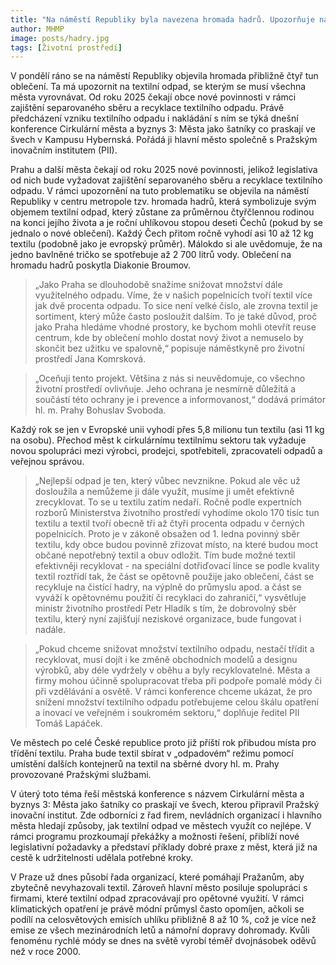 ```yaml
---
title: "Na náměstí Republiky byla navezena hromada hadrů. Upozorňuje na problematiku textilního odpadu ve městech"
author: MHMP
image: posts/hadry.jpg
tags: [Životní prostředí]
---
```


V pondělí ráno se na náměstí Republiky objevila hromada přibližně čtyř tun oblečení. Ta má upozornit na textilní odpad, se kterým se musí všechna města vyrovnávat. Od roku 2025 čekají obce nové povinnosti v rámci zajištění separovaného sběru a recyklace textilního odpadu. Právě předcházení vzniku textilního odpadu i nakládání s ním se týká dnešní konference Cirkulární města a byznys 3: Města jako šatníky co praskají ve švech v Kampusu Hybernská. Pořádá ji hlavní město společně s Pražským inovačním institutem (PII).

Prahu a další města čekají od roku 2025 nové povinnosti, jelikož legislativa od nich bude vyžadovat zajištění separovaného sběru a recyklace textilního odpadu. V rámci upozornění na tuto problematiku se objevila na náměstí Republiky v centru metropole tzv. hromada hadrů, která symbolizuje svým objemem textilní odpad, který zůstane za průměrnou čtyřčlennou rodinou na konci jejího života a je roční uhlíkovou stopou deseti Čechů (pokud by se jednalo o nové oblečení). Každý Čech přitom ročně vyhodí asi 10 až 12 kg textilu (podobně jako je evropský průměr). Málokdo si ale uvědomuje, že na jedno bavlněné tričko se spotřebuje až 2 700 litrů vody. Oblečení na hromadu hadrů poskytla Diakonie Broumov.

> „Jako Praha se dlouhodobě snažíme snižovat množství dále využitelného odpadu. Víme, že v našich popelnicích tvoří textil více jak dvě procenta odpadu. To sice není velké číslo, ale zrovna textil je sortiment, který může často posloužit dalším. To je také důvod, proč jako Praha hledáme vhodné prostory, ke bychom mohli otevřít reuse centrum, kde by oblečení mohlo dostat nový život a nemuselo by skončit bez užitku ve spalovně,“ popisuje náměstkyně pro životní prostředí Jana Komrsková. 

> „Oceňuji tento projekt. Většina z nás si neuvědomuje, co všechno životní prostředí ovlivňuje. Jeho ochrana je nesmírně důležitá a součástí této ochrany je i prevence a informovanost,“ dodává primátor hl. m. Prahy Bohuslav Svoboda.   

Každý rok se jen v Evropské unii vyhodí přes 5,8 milionu tun textilu (asi 11 kg na osobu). Přechod měst k cirkulárnímu textilnímu sektoru tak vyžaduje novou spolupráci mezi výrobci, prodejci, spotřebiteli, zpracovateli odpadů a veřejnou správou. 

> „Nejlepší odpad je ten, který vůbec nevznikne. Pokud ale věc už dosloužila a nemůžeme ji dále využít, musíme ji umět efektivně zrecyklovat. To se u textilu zatím nedaří. Ročně podle expertních rozborů Ministerstva životního prostředí vyhodíme okolo 170 tisíc tun textilu a textil tvoří obecně tři až čtyři procenta odpadu v černých popelnicích. Proto je v zákoně obsažen od 1. ledna povinný sběr textilu, kdy obce budou povinně zřizovat místo, na které budou moct občané nepotřebný textil a obuv odložit. Tím bude možné textil efektivněji recyklovat - na speciální dotřiďovací lince se podle kvality textil roztřídí tak, že část se opětovně použije jako oblečení, část se recykluje na čistící hadry, na výplně do průmyslu apod. a část se vyváží k opětovnému použití či recyklaci do zahraničí,“ vysvětluje ministr životního prostředí Petr Hladík s tím, že dobrovolný sběr textilu, který nyní zajišťují neziskové organizace, bude fungovat i nadále.

> „Pokud chceme snižovat množství textilního odpadu, nestačí třídit a recyklovat, musí dojít i ke změně obchodních modelů a designu výrobků, aby déle vydržely v oběhu a byly recyklovatelné. Města a firmy mohou účinně spolupracovat třeba při podpoře pomalé módy či při vzdělávání a osvětě. V rámci konference chceme ukázat, že pro snížení množství textilního odpadu potřebujeme celou škálu opatření a inovací ve veřejném i soukromém sektoru,“ doplňuje ředitel PII Tomáš Lapáček.

Ve městech po celé České republice proto již příští rok přibudou místa pro třídění textilu. Praha bude textil sbírat v „odpadovém“ režimu pomocí umístění dalších kontejnerů na textil na sběrné dvory hl. m. Prahy provozované Pražskými službami. 

V úterý toto téma řeší městská konference s názvem Cirkulární města a byznys 3: Města jako šatníky co praskají ve švech, kterou připravil Pražský inovační institut. Zde odborníci z řad firem, nevládních organizací i hlavního města hledají způsoby, jak textilní odpad ve městech využít co nejlépe. V rámci programu prozkoumají překážky a možnosti řešení, přiblíží nové legislativní požadavky a představí příklady dobré praxe z měst, která již na cestě k udržitelnosti udělala potřebné kroky. 

V Praze už dnes působí řada organizací, které pomáhají Pražanům, aby zbytečně nevyhazovali textil. Zároveň hlavní město posiluje spolupráci s firmami, které textilní odpad zpracovávají pro opětovné využití. V rámci klimatických opatření je právě módní průmysl často opomíjen, ačkoli se podílí na celosvětových emisích uhlíku přibližně 8 až 10 %, což je více než emise ze všech mezinárodních letů a námořní dopravy dohromady. Kvůli fenoménu rychlé módy se dnes na světě vyrobí téměř dvojnásobek oděvů než v roce 2000.
